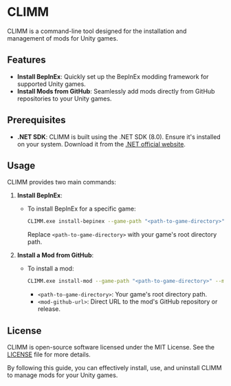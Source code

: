 # CLIMM

CLIMM is a command-line tool designed for the installation and management of mods for Unity games.

## Features

- **Install BepInEx**: Quickly set up the BepInEx modding framework for supported Unity games.
- **Install Mods from GitHub**: Seamlessly add mods directly from GitHub repositories to your Unity games.

## Prerequisites

- **.NET SDK**: CLIMM is built using the .NET SDK (8.0). Ensure it's installed on your system. Download it from the [.NET official website](https://dotnet.microsoft.com/download).

## Usage

CLIMM provides two main commands:

1. **Install BepInEx**:
   - To install BepInEx for a specific game:
     ```bash
     CLIMM.exe install-bepinex --game-path "<path-to-game-directory>"
     ```
     Replace `<path-to-game-directory>` with your game's root directory path.

2. **Install a Mod from GitHub**:
   - To install a mod:
     ```bash
     CLIMM.exe install-mod --game-path "<path-to-game-directory>" --mod-url "<mod-github-url>"
     ```
     - `<path-to-game-directory>`: Your game's root directory path.
     - `<mod-github-url>`: Direct URL to the mod's GitHub repository or release.

## License

CLIMM is open-source software licensed under the MIT License. See the [LICENSE](LICENSE) file for more details.

By following this guide, you can effectively install, use, and uninstall CLIMM to manage mods for your Unity games.
